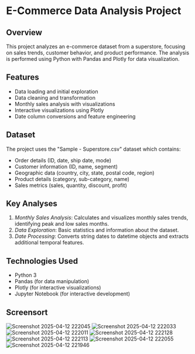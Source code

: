 # E-Commerce Data Analysis Project

## Overview
This project analyzes an e-commerce dataset from a superstore, focusing on sales trends, customer behavior, and product performance. The analysis is performed using Python with Pandas and Plotly for data visualization.

## Features
- Data loading and initial exploration
- Data cleaning and transformation
- Monthly sales analysis with visualizations
- Interactive visualizations using Plotly
- Date column conversions and feature engineering

## Dataset
The project uses the "Sample - Superstore.csv" dataset which contains:
- Order details (ID, date, ship date, mode)
- Customer information (ID, name, segment)
- Geographic data (country, city, state, postal code, region)
- Product details (category, sub-category, name)
- Sales metrics (sales, quantity, discount, profit)

## Key Analyses
1. *Monthly Sales Analysis*: Calculates and visualizes monthly sales trends, identifying peak and low sales months.
2. *Data Exploration*: Basic statistics and information about the dataset.
3. *Date Processing*: Converts string dates to datetime objects and extracts additional temporal features.

## Technologies Used
- Python 3
- Pandas (for data manipulation)
- Plotly (for interactive visualizations)
- Jupyter Notebook (for interactive development)

## Screensort
![Screenshot 2025-04-12 222045](https://github.com/user-attachments/assets/eed39738-c8ce-4519-a761-d4a7113dd45c)
![Screenshot 2025-04-12 222033](https://github.com/user-attachments/assets/4a1c62a8-2da3-4b32-beef-d804cb4b901d)
![Screenshot 2025-04-12 222011](https://github.com/user-attachments/assets/f9aabd1d-71a5-4a9d-a4c0-6d397016945a)
![Screenshot 2025-04-12 222128](https://github.com/user-attachments/assets/aabf08bf-202d-4078-bcbf-5c3fd1046db0)
![Screenshot 2025-04-12 222113](https://github.com/user-attachments/assets/b0e9379d-9156-4366-bf22-d7d13233b6cc)
![Screenshot 2025-04-12 222055](https://github.com/user-attachments/assets/ba7041db-05b9-44bc-9ec9-14e5df38482f)
![Screenshot 2025-04-12 221946](https://github.com/user-attachments/assets/78f8a213-7fe1-410d-8787-e7d9c97a971b)



